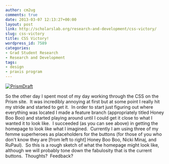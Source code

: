 ```yaml
---
author: cm2ug
comments: true
date: 2013-03-07 12:13:27+00:00
layout: post
link: http://scholarslab.org/research-and-development/css-victory/
slug: css-victory
title: CSS Victory!
wordpress_id: 7589
categories:
- Grad Student Research
- Research and Development
tags:
- design
- praxis program
---
```


[![PrismDraft](http://www.scholarslab.org/wp-content/uploads/2013/03/PrismDraft-300x157.jpg)](http://www.scholarslab.org/wp-content/uploads/2013/03/PrismDraft.jpg)




So the other day I spent most of my day working through the CSS on the Prism site.  It was incredibly annoying at first but at some point I really hit my stride and started to get it.  In order to start just figuring out where everything was located I made a feature branch (appropriately titled Honey Boo Boo) and started playing around until I could get it close to what I wanted it to look like.  I succeeded (as you can see above) in getting the homepage to look like what I imagined.  Currently I am using three of my femme superheroes as placeholders for the buttons (for those of you who don't know they are [from left to right] Honey Boo Boo, Nicki Minaj, and RuPaul).  So this is a rough sketch of what the homepage might look like, although we will probably tone down the fabulosity that is the current buttons.  Thoughts?  Feedback?
